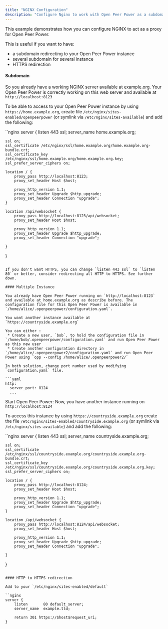 ```yaml
---
title: "NGINX Configuration"
description: "Configure Nginx to work with Open Peer Power as a subdomain"
---
```


This example demonstrates how you can configure NGINX to act as a proxy for Open Peer Power.

This is useful if you want to have:

 * a subdomain redirecting to your Open Peer Power instance
 * several subdomain for several instance
 * HTTPS redirection

#### Subdomain

So you already have a working NGINX server available at example.org. Your Open Peer Power is correctly working on this web server and available at `http://localhost:8123`

To be able to access to your Open Peer Power instance by using `https://home.example.org`, create file `/etc/nginx/sites-enabled/openpeerpower` (or symlink via `/etc/nginx/sites-available`) and add the following:

``nginx
server {
    listen       443 ssl;
    server_name  home.example.org;
    
    ssl on;
    ssl_certificate /etc/nginx/ssl/home.example.org/home.example.org-bundle.crt;
    ssl_certificate_key /etc/nginx/ssl/home.example.org/home.example.org.key;
    ssl_prefer_server_ciphers on;

    location / {
        proxy_pass http://localhost:8123;
        proxy_set_header Host $host;

        proxy_http_version 1.1;
        proxy_set_header Upgrade $http_upgrade;
        proxy_set_header Connection "upgrade";
    }

    location /api/websocket {
        proxy_pass http://localhost:8123/api/websocket;
        proxy_set_header Host $host;

        proxy_http_version 1.1;
        proxy_set_header Upgrade $http_upgrade;
        proxy_set_header Connection "upgrade";

    }
}
```

If you don't want HTTPS, you can change `listen 443 ssl` to `listen 80` or better, consider redirecting all HTTP to HTTPS. See further down.

#### Multiple Instance

You already have Open Peer Power running on `http://localhost:8123` and available at home.example.org as describe before. The configuration file for this Open Peer Power is available in `/home/alice/.openpeerpower/configuration.yaml`.

You want another instance available at `https://countryside.example.org`

You can either :
 * Create a new user, `bob`, to hold the configuration file in `/home/bob/.openpeerpower/configuration.yaml` and run Open Peer Power as this new user
 * Create another configuration directory in `/home/alice/.openpeerpower2/configuration.yaml` and run Open Peer Power using `opp --config /home/alice/.openpeerpower2/`

In both solution, change port number used by modifying `configuration.yaml` file.

```yaml
http:
  server_port: 8124
  ...
```

Start Open Peer Power: Now, you have another instance running on `http://localhost:8124`

To access this instance by using `https://countryside.example.org` create the file `/etc/nginx/sites-enabled/countryside.example.org` (or symlink via `/etc/nginx/sites-available`) and add the following:

``nginx
server {
    listen       443 ssl;
    server_name  countryside.example.org;
    
    ssl on;
    ssl_certificate /etc/nginx/ssl/countryside.example.org/countryside.example.org-bundle.crt;
    ssl_certificate_key /etc/nginx/ssl/countryside.example.org/countryside.example.org.key;
    ssl_prefer_server_ciphers on;

    location / {
        proxy_pass http://localhost:8124;
        proxy_set_header Host $host;
        
        proxy_http_version 1.1;
        proxy_set_header Upgrade $http_upgrade;
        proxy_set_header Connection "upgrade";
    }

    location /api/websocket {
        proxy_pass http://localhost:8124/api/websocket;
        proxy_set_header Host $host;

        proxy_http_version 1.1;
        proxy_set_header Upgrade $http_upgrade;
        proxy_set_header Connection "upgrade";

    }
}
```

#### HTTP to HTTPS redirection

Add to your `/etc/nginx/sites-enabled/default`

``nginx
server {
    listen       80 default_server;
    server_name  example.tld;

    return 301 https://$host$request_uri;
}
```

